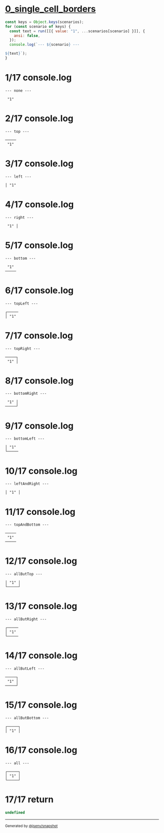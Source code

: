 # [0_single_cell_borders](../../table_single_cell.test.mjs#L108)

```js
const keys = Object.keys(scenarios);
for (const scenario of keys) {
  const text = run([[{ value: "1", ...scenarios[scenario] }]], {
    ansi: false,
  });
  console.log(`--- ${scenario} ---

${text}`);
}
```

# 1/17 console.log

```console
--- none ---

 "1" 
```

# 2/17 console.log

```console
--- top ---

─────
 "1" 
```

# 3/17 console.log

```console
--- left ---

│ "1" 
```

# 4/17 console.log

```console
--- right ---

 "1" │
```

# 5/17 console.log

```console
--- bottom ---

 "1" 
─────
```

# 6/17 console.log

```console
--- topLeft ---

┌─────
│ "1" 
```

# 7/17 console.log

```console
--- topRight ---

─────┐
 "1" │
```

# 8/17 console.log

```console
--- bottomRight ---

 "1" │
─────┘
```

# 9/17 console.log

```console
--- bottomLeft ---

│ "1" 
└─────
```

# 10/17 console.log

```console
--- leftAndRight ---

│ "1" │
```

# 11/17 console.log

```console
--- topAndBottom ---

─────
 "1" 
─────
```

# 12/17 console.log

```console
--- allButTop ---

│ "1" │
└─────┘
```

# 13/17 console.log

```console
--- allButRight ---

┌─────
│ "1" 
└─────
```

# 14/17 console.log

```console
--- allButLeft ---

─────┐
 "1" │
─────┘
```

# 15/17 console.log

```console
--- allButBottom ---

┌─────┐
│ "1" │
```

# 16/17 console.log

```console
--- all ---

┌─────┐
│ "1" │
└─────┘
```

# 17/17 return

```js
undefined
```

---

<sub>
  Generated by <a href="https://github.com/jsenv/core/tree/main/packages/independent/snapshot">@jsenv/snapshot</a>
</sub>
